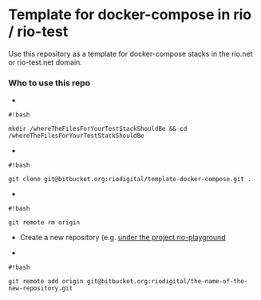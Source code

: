 # Template for docker-compose in rio / rio-test #

Use this repository as a template for docker-compose stacks in the rio.net or rio-test.net domain.

### Who to use this repo ###

* 
```
#!bash

mkdir /whereTheFilesForYourTestStackShouldBe && cd /whereTheFilesForYourTestStackShouldBe
```

* 
```
#!bash

git clone git@bitbucket.org:riodigital/template-docker-compose.git .
```

* 
```
#!bash

git remote rm origin
```
* Create a new repository (e.g. [under the project rio-playground](https://bitbucket.org/account/user/riodigital/projects/RPG)

* 
```
#!bash

git remote add origin git@bitbucket.org:riodigital/the-name-of-the-new-repository.git
```
